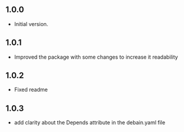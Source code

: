 ## 1.0.0

- Initial version.

## 1.0.1

- Improved the package with some changes to increase it readability

## 1.0.2

- Fixed readme

## 1.0.3

- add clarity about the Depends attribute in the debain.yaml file